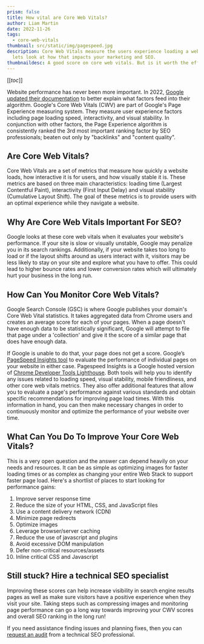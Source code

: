```yaml
---
prism: false
title: How vital are Core Web Vitals?
author: Liam Martin
date: 2022-11-26
tags:
  - core-web-vitals
thumbnail: src/static/img/pagespeed.jpg
description: Core Web Vitals measure the users experience loading a web page -
  lets look at how that impacts your marketing and SEO.
thumbnaildesc: A good score on core web vitals. But is it worth the effort?
---
```


[[_toc_]]

Website performance has never been more important. In 2022, [Google updated their documentation](https://developers.google.com/search/docs/appearance/ranking-systems-guide) to better explain what factors feed into their algorithm. Google's Core Web Vitals (CWV) are part of Google's Page Experience measuring system. They measure user experience factors including page loading speed, interactivity, and visual stability. In conjunction with other factors, the Page Experience algorithm is consistently ranked the 3rd most important ranking factor by SEO professionals; beaten out only by "backlinks" and "content quality".

## Are Core Web Vitals?

Core Web Vitals are a set of metrics that measure how quickly a website loads, how interactive it is for users, and how visually stable it is. These metrics are based on three main characteristics: loading time (Largest Contentful Paint), interactivity (First Input Delay) and visual stability (Cumulative Layout Shift). The goal of these metrics is to provide users with an optimal experience while they navigate a website.

## Why Are Core Web Vitals Important For SEO?

Google looks at these core web vitals when it evaluates your website's performance. If your site is slow or visually unstable, Google may penalize you in its search rankings. Additionally, if your website takes too long to load or if the layout shifts around as users interact with it, visitors may be less likely to stay on your site and explore what you have to offer. This could lead to higher bounce rates and lower conversion rates which will ultimately hurt your business in the long run.

## How Can You Monitor Core Web Vitals?

Google Search Console (GSC) is where Google publishes your domain's Core Web Vital statistics. It takes aggregated data from Chrome users and creates an average score for each of your pages. When a page doesn't have enough data to be statistically significant, Google will attempt to file that page under a 'collection' and give it the score of a similar page that does have enough data.

If Google is unable to do that, your page does not get a score. Google’s [PageSpeed Insights tool](pagespeed.web.dev/) to evaluate the performance of individual pages on your website in either case. Pagespeed Insights is a Google hosted version of [Chrome Developer Tools Lighthouse](https://developer.chrome.com/docs/lighthouse/overview/). Both tools will help you to identify any issues related to loading speed, visual stability, mobile friendliness, and other core web vitals metrics. They also offer additional features that allow you to evaluate a page's performance against various standards and obtain specific recommendations for improving page load times. With this information in hand, you can then make necessary changes in order to continuously monitor and optimize the performance of your website over time.

## What Can You Do To Improve Your Core Web Vitals?

This is a very open question and the answer can depend heavily on your needs and resources. It can be as simple as optimizing images for faster loading times or as complex as changing your entire Web Stack to support faster page load. Here's a shortlist of places to start looking for performance gains:

1. Improve server response time
2. Reduce the size of your HTML, CSS, and JavaScript files
3. Use a content delivery network (CDN)
4. Minimize page redirects
5. Optimize images
6. Leverage browser/server caching
7. Reduce the use of javascript and plugins
8. Avoid excessive DOM manipulation
9. Defer non-critical resources/assets
10. Inline critical CSS and Javascript

## Still stuck? Hire a technical SEO specialist

Improving these scores can help increase visibility in search engine results pages as well as make sure visitors have a positive experience when they visit your site. Taking steps such as compressing images and monitoring page performance can go a long way towards improving your CWV scores and overall SEO ranking in the long run!

If you need assistance finding issues and planning fixes, then you can [request an audit](/contact) from a technical SEO professional.
